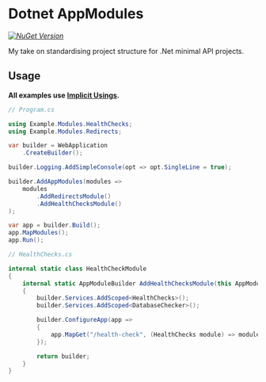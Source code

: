 # Dotnet AppModules

_[![NuGet Version](https://img.shields.io/nuget/v/AppModules)](https://www.nuget.org/packages/AppModules/)_

My take on standardising project structure for .Net minimal API projects.

## Usage
**All examples use [Implicit Usings](https://docs.microsoft.com/en-us/dotnet/core/project-sdk/msbuild-props#implicitusings).**

```csharp
// Program.cs

using Example.Modules.HealthChecks;
using Example.Modules.Redirects;

var builder = WebApplication
    .CreateBuilder();

builder.Logging.AddSimpleConsole(opt => opt.SingleLine = true);

builder.AddAppModules(modules =>
    modules
        .AddRedirectsModule()
        .AddHealthChecksModule()
);

var app = builder.Build();
app.MapModules();
app.Run();

// HealthChecks.cs

internal static class HealthCheckModule
{
    internal static AppModuleBuilder AddHealthChecksModule(this AppModuleBuilder builder)
    {
        builder.Services.AddScoped<HealthChecks>();
        builder.Services.AddScoped<DatabaseChecker>();

        builder.ConfigureApp(app =>
        {
            app.MapGet("/health-check", (HealthChecks module) => module.Index());
        });

        return builder;
    }
}
```
